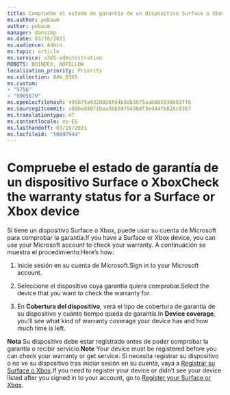 ```yaml
---
title: Compruebe el estado de garantía de un dispositivo Surface o Xbox
ms.author: pebaum
author: pebaum
manager: dansimp
ms.date: 03/16/2021
ms.audience: Admin
ms.topic: article
ms.service: o365-administration
ROBOTS: NOINDEX, NOFOLLOW
localization_priority: Priority
ms.collection: Adm_O365
ms.custom:
- "9756"
- "9005679"
ms.openlocfilehash: 495b79a9328028fd4bddb3875aab085938603ff6
ms.sourcegitcommit: c08bed4071baa3bb5879496df3ed44fb828c8367
ms.translationtype: HT
ms.contentlocale: es-ES
ms.lasthandoff: 03/19/2021
ms.locfileid: "50897944"
---
```

# <a name="check-the-warranty-status-for-a-surface-or-xbox-device"></a><span data-ttu-id="143e0-102">Compruebe el estado de garantía de un dispositivo Surface o Xbox</span><span class="sxs-lookup"><span data-stu-id="143e0-102">Check the warranty status for a Surface or Xbox device</span></span>

<span data-ttu-id="143e0-103">Si tiene un dispositivo Surface o Xbox, puede usar su cuenta de Microsoft para comprobar la garantía.</span><span class="sxs-lookup"><span data-stu-id="143e0-103">If you have a Surface or Xbox device, you can use your Microsoft account to check your warranty.</span></span> <span data-ttu-id="143e0-104">A continuación se muestra el procedimiento:</span><span class="sxs-lookup"><span data-stu-id="143e0-104">Here’s how:</span></span>

1. <span data-ttu-id="143e0-105">Inicie sesión en su cuenta de Microsoft.</span><span class="sxs-lookup"><span data-stu-id="143e0-105">Sign in to your Microsoft account.</span></span> 

1. <span data-ttu-id="143e0-106">Seleccione el dispositivo cuya garantía quiera comprobar.</span><span class="sxs-lookup"><span data-stu-id="143e0-106">Select the device that you want to check the warranty for.</span></span>

1. <span data-ttu-id="143e0-107">En **Cobertura del dispositivo**, verá el tipo de cobertura de garantía de su dispositivo y cuánto tiempo queda de garantía.</span><span class="sxs-lookup"><span data-stu-id="143e0-107">In **Device coverage**, you'll see what kind of warranty coverage your device has and how much time is left.</span></span>

<span data-ttu-id="143e0-108">**Nota** Su dispositivo debe estar registrado antes de poder comprobar la garantía o recibir servicio.</span><span class="sxs-lookup"><span data-stu-id="143e0-108">**Note** Your device must be registered before you can check your warranty or get service.</span></span> <span data-ttu-id="143e0-109">Si necesita registrar su dispositivo o no ve su dispositivo tras iniciar sesión en su cuenta, vaya a [Registrar su Surface o Xbox](https://support.microsoft.com/surface/register-your-surface-or-xbox-fd7d73f8-b0e6-c9fa-e83b-0b64652e2376).</span><span class="sxs-lookup"><span data-stu-id="143e0-109">If you need to register your device or didn’t see your device listed after you signed in to your account, go to [Register your Surface or Xbox](https://support.microsoft.com/surface/register-your-surface-or-xbox-fd7d73f8-b0e6-c9fa-e83b-0b64652e2376).</span></span>
